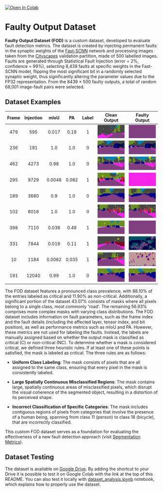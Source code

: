 <a href="https://colab.research.google.com/github/lorenzofezza00/fod/blob/main/analyze_dataset.ipynb" target="_parent"><img src="https://colab.research.google.com/assets/colab-badge.svg" alt="Open In Colab"/></a>

# Faulty Output Dataset

**Faulty Output Dataset (FOD)** is a custom dataset, developed to evaluate fault detection metrics. The dataset is created by injecting permanent faults in the synaptic weights of the [Fast-SCNN](https://github.com/Tramac/Fast-SCNN-pytorch) network and processing images taken from the [Cityscapes](https://www.cityscapes-dataset.com/) validation partition, made of 500 labelled images. Faults are generated through Statistical Fault Injection (error = 2%, confidence = 99%), selecting 8,439 faults at specific weights in the Fast-SCNN model, flipping the most significant bit in a randomly selected synaptic weight, thus significantly altering the parameter values due to the FP32 representation. From the 8439 × 500 faulty outputs, a total of random 68,001 image-fault pairs were selected.

## Dataset Examples

| Frame | Injection | mIoU | PA | Label | Clean Output | Faulty Output |
|:-----:|:---------:|:----:|:--:|:-----:|:------------:|:-------------:|
| 479 | 595 | 0.017 | 0.19 | 1 | <img src="./examples/cm_479.png" width="200"/> | <img src="./examples/fm0_479_595.png" width="200"/> |
| 236 | 191 | 1.0 | 1.0 | 0 | <img src="./examples/cm_236.png" width="200"/> | <img src="./examples/fm13_236_191.png" width="200"/> |
| 462 | 4273 | 0.98 | 1.0 | 0 | <img src="./examples/cm_462.png" width="200"/> | <img src="./examples/fm16_462_4273.png" width="200"/> |
| 295 | 9729 | 0.0048 | 0.082 | 1 | <img src="./examples/cm_295.png" width="200"/> | <img src="./examples/fm1_295_9729.png" width="200"/> |
| 189 | 3680 | 0.9 | 1.0 | 0 | <img src="./examples/cm_189.png" width="200"/> | <img src="./examples/fm21_189_3680.png" width="200"/> |
| 102 | 6016 | 1.0 | 1.0 | 0 | <img src="./examples/cm_102.png" width="200"/> | <img src="./examples/fm22_102_6016.png" width="200"/> |
| 398 | 7110 | 0.038 | 0.49 | 1 | <img src="./examples/cm_398.png" width="200"/> | <img src="./examples/fm2_398_7110.png" width="200"/> |
| 331 | 7844 | 0.019 | 0.11 | 1 | <img src="./examples/cm_331.png" width="200"/> | <img src="./examples/fm3_331_7844.png" width="200"/> |
| 10 | 1184 | 0.0062 | 0.035 | 1 | <img src="./examples/cm_10.png " width="200"/>| <img src="./examples/fm4_10_1184.png" width="200"/> |
| 191 | 12040 | 0.99 | 1.0 | 0 | <img src="./examples/cm_191.png" width="200"/> | <img src="./examples/fm5_191_12040.png" width="200"/> |

The FOD dataset features a pronounced class prevalence, with 88.10% of the entries labeled as critical and 11.90% as non-critical. Additionally, a significant portion of the dataset 43.07% consists of masks where all pixels belong to a single class, most commonly 'road'. The remaining 56.93% comprises more complex masks with varying class distributions. The FOD dataset includes information on fault parameters, such as the frame index and the fault details (including the affected layer, tensor index, and bit position), as well as performance metrics such as mIoU and PA. However, these metrics are not used for labeling the faults. Instead, the labels are manually assigned based on whether the output mask is classified as critical (C) or non-critical (NC). To determine whether a mask is considered critical, we defined three heuristic rules. If at least one of these points is satisfied, the mask is labeled as critical. The three rules are as follows:

* **Uniform Class Labeling**: The mask consists of pixels that are all assigned to the same class, ensuring that every pixel in the mask is consistently labeled.
    
* **Large Spatially Continuous Misclassified Regions**: The mask contains large, spatially continuous areas of misclassified pixels, which disrupt the visual coherence of the segmented object, resulting in a distortion of its perceived shape.
    
* **Incorrect Classification of Specific Categories**: The mask includes contiguous regions of pixels from categories that involve the presence of a human being, spanning from class 11 (person) to class 18 (bicycle), that are incorrectly classified.

This custom FOD dataset serves as a foundation for evaluating the effectiveness of a new fault detection approach (visit [Segmentation Metrics](https://github.com/lorenzofezza00/segmentation_metrics)).


## Dataset Testing

The dataset is available on [Google Drive](https://drive.google.com/file/d/18IpnsJsNgoVc8_Ii94oiQSd5sP07GTpH/view?usp=sharing). By adding the shortcut to your Drive it is possible to test it on Google Colab with the link at the top of this README. You can also test it locally with [dataset_analysis.ipynb](./dataset_analysis.ipynb) notebook, which explains how to properly use the dataset.